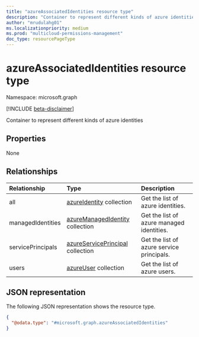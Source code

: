 ```yaml
---
title: "azureAssociatedIdentities resource type"
description: "Container to represent different kinds of azure identities"
author: "mrudulahg01"
ms.localizationpriority: medium
ms.prod: "multicloud-permissions-management"
doc_type: resourcePageType
---
```


# azureAssociatedIdentities resource type

Namespace: microsoft.graph

[!INCLUDE [beta-disclaimer](../../includes/beta-disclaimer.md)]

Container to represent different kinds of azure identities

## Properties
None

## Relationships
|Relationship|Type|Description|
|:---|:---|:---|
|all|[azureIdentity](../resources/azureidentity.md) collection|Get the list of azure identities.|
|managedIdentities|[azureManagedIdentity](../resources/azuremanagedidentity.md) collection|Get the list of azure managed identities.|
|servicePrincipals|[azureServicePrincipal](../resources/azureserviceprincipal.md) collection|Get the list of azure service principals.|
|users|[azureUser](../resources/azureuser.md) collection|Get the list of azure users.|

## JSON representation
The following JSON representation shows the resource type.
<!-- {
  "blockType": "resource",
  "@odata.type": "microsoft.graph.azureAssociatedIdentities"
}
-->
``` json
{
  "@odata.type": "#microsoft.graph.azureAssociatedIdentities"
}
```


